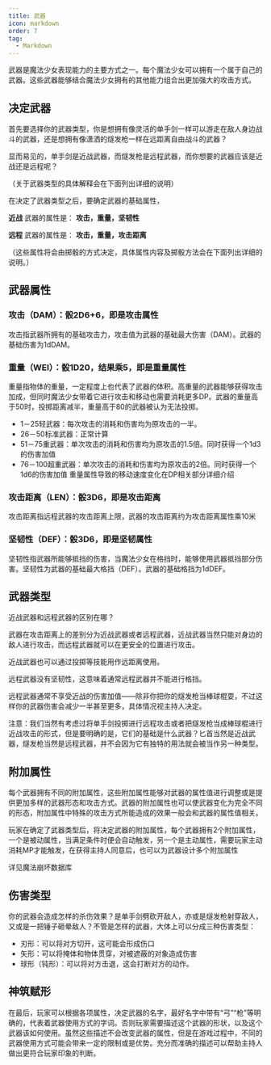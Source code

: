 ```yaml
---
title: 武器
icon: markdown
order: 7
tag:
  - Markdown
---
```

武器是魔法少女表现能力的主要方式之一。每个魔法少女可以拥有一个属于自己的武器。这些武器能够结合魔法少女拥有的其他能力组合出更加强大的攻击方式。

## 决定武器
首先要选择你的武器类型，你是想拥有像灵活的单手剑一样可以游走在敌人身边战斗的武器，还是想拥有像潇洒的燧发枪一样在远距离自由战斗的武器？

显而易见的，单手剑是近战武器，而燧发枪是远程武器，而你想要的武器应该是近战还是远程呢？

（关于武器类型的具体解释会在下面列出详细的说明）

在决定了武器类型之后，要确定武器的基础属性，

**近战** 武器的属性是： **攻击，重量，坚韧性**

**远程** 武器的属性是： **攻击，重量，攻击距离**

（这些属性将会由掷骰的方式决定，具体属性内容及掷骰方法会在下面列出详细的说明。）

## 武器属性
### 攻击（DAM）：骰2D6+6，即是攻击属性

攻击指武器所拥有的基础攻击力，攻击值为武器的基础最大伤害（DAM）。武器的基础伤害为1dDAM。

### 重量（WEI）：骰1D20，结果乘5，即是重量属性

重量指物体的重量，一定程度上也代表了武器的体积。高重量的武器能够获得攻击加成，但同时魔法少女带着它进行攻击和移动也需要消耗更多DP。武器的重量高于50时，投掷距离减半，重量高于80的武器被认为无法投掷。

- 1－25轻武器：每次攻击的消耗和伤害均为原攻击的一半。
- 26－50标准武器：正常计算
- 51－75重武器：单次攻击的消耗和伤害均为原攻击的1.5倍。同时获得一个1d3的伤害加值
- 76－100超重武器：单次攻击的消耗和伤害均为原攻击的2倍。同时获得一个1d6的伤害加值
重量属性导致的移动速度变化在DP相关部分详细介绍

### 攻击距离（LEN）：骰3D6，即是攻击距离

攻击距离指远程武器的攻击距离上限，武器的攻击距离约为攻击距离属性乘10米

### 坚韧性（DEF）：骰3D6，即是坚韧属性

坚韧性指武器所能够抵挡的伤害，当魔法少女在格挡时，能够使用武器抵挡部分伤害。坚韧性为武器的基础最大格挡（DEF）。武器的基础格挡为1dDEF。

## 武器类型
近战武器和远程武器的区别在哪？

武器在攻击距离上的差别分为近战武器或者远程武器，近战武器当然只能对身边的敌人进行攻击，而远程武器就可以在更安全的位置进行攻击。

近战武器也可以通过投掷等技能用作远距离使用。

远程武器没有坚韧性，这意味着通常远程武器并不能进行格挡。

远程武器通常不享受近战的伤害加值——除非你把你的燧发枪当棒球棍耍，不过这样你的武器伤害会减少一半甚至更多，具体情况视主持人决定。

注意：我们当然有考虑过将单手剑投掷进行远程攻击或者把燧发枪当成棒球棍进行近战攻击的形式，但是要明确的是，它们的基础是什么武器？匕首当然是近战武器，燧发枪当然是远程武器，并不会因为它有独特的用法就会被当作另一种类型。

## 附加属性
每个武器拥有不同的附加属性，这些附加属性能够对武器的属性值进行调整或是提供更加多样的武器形态和攻击方式。武器的附加属性也可以使武器变化为完全不同的形态，附加属性中特殊的攻击方式所能造成的效果一般会和武器的属性值相关。

玩家在确定了武器类型后，将决定武器的附加属性，每个武器拥有2个附加属性，一个是被动属性，当满足条件时便会自动触发，另一个是主动属性，需要玩家主动消耗MP才能触发，在获得主持人同意后，也可以为武器设计多个附加属性

详见魔法崩坏数据库

## 伤害类型
你的武器会造成怎样的杀伤效果？是单手剑劈砍开敌人，亦或是燧发枪射穿敌人，又或是一把锤子砸晕敌人？不管是怎样的武器，大体上可以分成三种伤害类型：

- 刃形：可以将对方切开，这可能会形成伤口
- 矢形：可以将掩体和物体贯穿，对被遮蔽的对象造成伤害
- 球形（钝形）：可以将对方击退，这会打断对方的动作。

## 神筑赋形
在最后，玩家可以根据各项属性，决定武器的名字，最好名字中带有“弓”“枪”等明确的，代表着武器使用方式的字词。否则玩家需要描述这个武器的形状，以及这个武器该如何使用。虽然这些描述不会改变武器的属性，但是在游戏过程中，不同的武器使用方式可能会带来一定的限制或是优势。充分而准确的描述可以帮助主持人做出更符合玩家印象的判断。
